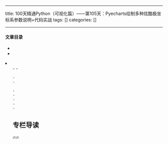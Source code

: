 
--- 
title:  100天精通Python（可视化篇）——第105天：Pyecharts绘制多种炫酷极坐标系参数说明+代码实战 
tags: []
categories: [] 

---


#### 文章目录

  - 
  - 
  <li>
   <ul>
    - 
    - 
   
    - 
    - 
   
    - 
    - 
    - 
    - 
    - 
   


## 专栏导读

🔥🔥
